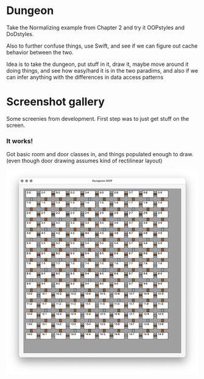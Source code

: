 # Dungeon

Take the Normalizing example from Chapter 2 and try it OOPstyles
and DoDstyles.

Also to further confuse things, use Swift, and see if we can
figure out cache behavior between the two.

Idea is to take the dungeon, put stuff in it, draw it, maybe move
around it doing things, and see how easy/hard it is in the two
paradims, and also if we can infer anything with the differences
in data access patterns




# Screenshot gallery

Some screenies from development. First step was to just get stuff
on the screen.

### It works!

Got basic room and door classes in, and things populated enough to
draw. (even though door drawing assumes kind of rectilinear layout)

![](assets/it-works.png)

